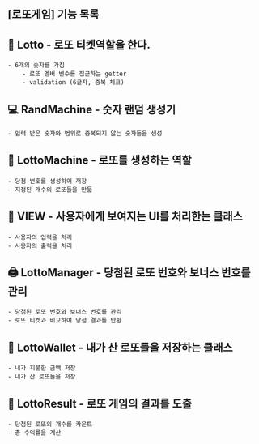 ## [로또게임] 기능 목록

## 🎫 Lotto - 로또 티켓역할을 한다. ## 
    - 6개의 숫자를 가짐
        - 로또 멤버 변수를 접근하는 getter
        - validation (6글자, 중복 체크)

## 💻 RandMachine - 숫자 랜덤 생성기 ##
    - 입력 받은 숫자와 범위로 중복되지 않는 숫자들을 생성
    
## 🎰 LottoMachine -  로또를 생성하는 역할 ##
    - 당첨 번호를 생성하여 저장
    - 지정된 개수의 로또들을 만듦

## 💁 VIEW - 사용자에게 보여지는 UI를 처리한는 클래스 ##
    - 사용자의 입력을 처리
    - 사용자의 출력을 처리
    
## 🖨️ LottoManager - 당첨된 로또 번호와 보너스 번호를 관리 ##
    - 당첨된 로또 번호와 보너스 번호를 관리
    - 로또 티켓과 비교하여 당첨 결과를 반환

## 👛 LottoWallet - 내가 산 로또들을 저장하는 클래스 ##
    - 내가 지불한 금액 저장
    - 내가 산 로또들을 저장

## 📖 LottoResult - 로또 게임의 결과를 도출 ##
    - 당첨된 로또의 개수를 카운트
    - 총 수익률을 계산